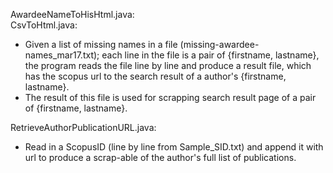AwardeeNameToHisHtml.java:     
CsvToHtml.java:   
- Given a list of missing names in a file (missing-awardee-names_mar17.txt); each line in the file is a pair of {firstname, lastname}, the program reads the file line by line and produce a result file, which has the scopus url to the search result of a author's {firstname, lastname}.
- The result of this file is used for scrapping search result page of a pair of {firstname, lastname}.   


RetrieveAuthorPublicationURL.java:     
- Read in a ScopusID (line by line from Sample_SID.txt) and append it with url to produce a scrap-able of the author's full list of publications.

